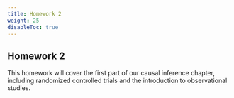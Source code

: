 ```yaml
---
title: Homework 2
weight: 25
disableToc: true
---
```


## Homework 2

This homework will cover the first part of our causal inference chapter, including randomized controlled trials and the introduction to observational studies.

<!-- ## Download files

You can download the first homework assignment [here](https://sta235.netlify.app/Classes/Week1/1_Intro/sp2021_sta235_1_intro.html):

{{< slides src="https://sta235.netlify.app/Classes/Week1/1_Intro/sp2021_sta235_1_intro.html" >}}
 -->